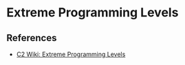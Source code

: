 # Extreme Programming Levels

## References

* [C2 Wiki: Extreme Programming Levels](https://c2.com/cgi/wiki?ExtremeProgrammingLevels)
